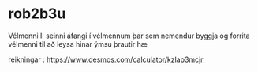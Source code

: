 # rob2b3u
Vélmenni II 
seinni áfangi í vélmennum þar sem nemendur byggja og forrita vélmenni
til að leysa hinar ýmsu þrautir
hæ


reikningar : https://www.desmos.com/calculator/kzlap3mcjr
